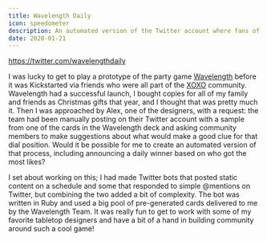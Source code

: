 ```yaml
---
title: Wavelength Daily
icon: speedometer
description: An automated version of the Twitter account where fans of the game "Wavelength" played one daily round as a group
date: 2020-01-21
---
```


https://twitter.com/wavelengthdaily

I was lucky to get to play a prototype of the party game [Wavelength](https://www.wavelength.zone/) before it was Kickstarted via friends who were all part of the [XOXO](https://xoxofest.com) community. Wavelength had a successful launch, I bought copies for all of my family and friends as Christmas gifts that year, and I thought that was pretty much it. Then I was approached by Alex, one of the designers, with a request: the team had been manually posting on their Twitter account with a sample from one of the cards in the Wavelength deck and asking community members to make suggestions about what would make a good clue for that dial position. Would it be possible for me to create an automated version of that process, including announcing a daily winner based on who got the most likes?

I set about working on this; I had made Twitter bots that posted static content on a schedule and some that responded to simple @mentions on Twitter, but combining the two added a bit of complexity. The bot was written in Ruby and used a big pool of pre-generated cards delivered to me by the Wavelength Team. It was really fun to get to work with some of my favorite tabletop designers and have a bit of a hand in building community around such a cool game!
